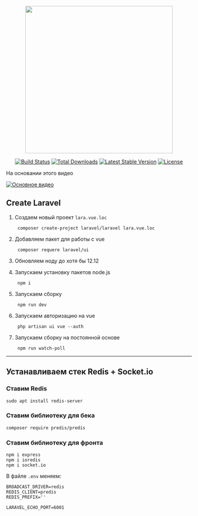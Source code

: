 <p align="center"><a href="https://laravel.com" target="_blank"><img src="https://raw.githubusercontent.com/laravel/art/master/logo-lockup/5%20SVG/2%20CMYK/1%20Full%20Color/laravel-logolockup-cmyk-red.svg" width="400"></a></p>

<p align="center">
<a href="https://travis-ci.org/laravel/framework"><img src="https://travis-ci.org/laravel/framework.svg" alt="Build Status"></a>
<a href="https://packagist.org/packages/laravel/framework"><img src="https://img.shields.io/packagist/dt/laravel/framework" alt="Total Downloads"></a>
<a href="https://packagist.org/packages/laravel/framework"><img src="https://img.shields.io/packagist/v/laravel/framework" alt="Latest Stable Version"></a>
<a href="https://packagist.org/packages/laravel/framework"><img src="https://img.shields.io/packagist/l/laravel/framework" alt="License"></a>
</p>

На основании этого видео

[![Основное видео](http://img.youtube.com/vi/jV7lVrtZVko/0.jpg)](https://www.youtube.com/watch?v=jV7lVrtZVko&list=PLD5U-C5KK50X1KcfueA73sGSjBsd8vgVG "Основное видео")


## Create Laravel

1. Создаем новый проект `lara.vue.loc`

        composer create-project laravel/laravel lara.vue.loc

2. Добавляем пакет для работы с vue

        composer requere laravel/ui

3. Обновляем ноду до хотя бы 12.12

4. Запускаем установку пакетов node.js
        
        npm i

5. Запускаем сборку

        npm run dev

6. Запускаем авторизацию на vue

        php artisan ui vue --auth

7. Запускаем сборку на постоянной основе

        npm run watch-poll

---

##  Устанавливаем стек Redis + Socket.io

### Ставим Redis

    sudo apt install redis-server

### Ставим библиотеку для бека 

    composer require predis/predis

### Ставим библиотеку для фронта 

    npm i express
    npm i ioredis
    npm i socket.io


В файле `.env` меняем:
    
    BROADCAST_DRIVER=redis
    REDIS_CLIENT=predis
    REDIS_PREFIX=''

    LARAVEL_ECHO_PORT=6001
